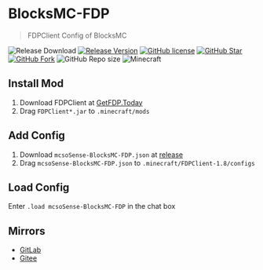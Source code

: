 # BlocksMC-FDP

> FDPClient Config of BlocksMC

![Release Download](https://img.shields.io/github/downloads/mcsoSense/BlocksMC-FDP/total?style=flat-square)
[![Release Version](https://img.shields.io/github/v/release/mcsoSense/BlocksMC-FDP?style=flat-square)](https://github.com//mcsoSense/BlocksMC-FDP/releases/latest)
[![GitHub license](https://img.shields.io/github/license/mcsoSense/BlocksMC-FDP?style=flat-square)](LICENSE)
[![GitHub Star](https://img.shields.io/github/stars/mcsoSense/BlocksMC-FDP?style=flat-square)](https://github.com//mcsoSense/BlocksMC-FDP/stargazers)
[![GitHub Fork](https://img.shields.io/github/forks/mcsoSense/BlocksMC-FDP?style=flat-square)](https://github.com//mcsoSense/BlocksMC-FDP/network/members)
![GitHub Repo size](https://img.shields.io/github/repo-size/mcsoSense/BlocksMC-FDP?style=flat-square&color=3cb371)
![Minecraft](https://img.shields.io/badge/game-Minecraft-brightgreen?style=flat-square&color=FFB6C1)
<!-- [![Discord](https://img.shields.io/discord/1.svg?label=&logo=discord&logoColor=ffffff&color=7389D8&labelColor=6A7EC2&style=flat-square)](https://discord.gg/) -->

## Install Mod
1. Download FDPClient at [GetFDP.Today](https://getfdp.today/)
2. Drag `FDPClient*.jar` to `.minecraft/mods`

## Add Config
1. Download `mcsoSense-BlocksMC-FDP.json` at [release](https://github.com/mcsoSense/BlocksMC-FDP/release)
2. Drag `mcsoSense-BlocksMC-FDP.json` to `.minecraft/FDPClient-1.8/configs`

## Load Config

Enter `.load mcsoSense-BlocksMC-FDP` in the chat box

## Mirrors

- [GitLab](https://gitlab.com/mcsoSense/BlocksMC-FDP)
- [Gitee](https://gitee.com/mcsoSense/BlocksMC-FDP)
